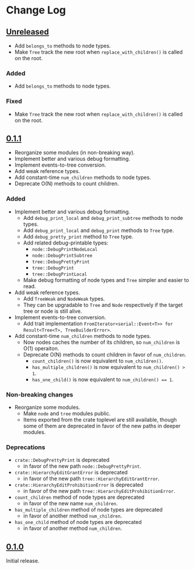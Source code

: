# Change Log

## [Unreleased]

* Add `belongs_to` methods to node types.
* Make `Tree` track the new root when `replace_with_children()` is called on the root.

### Added
* Add `belongs_to` methods to node types.

### Fixed
* Make `Tree` track the new root when `replace_with_children()` is called on the root.


## [0.1.1]

* Reorganize some modules (in non-breaking way).
* Implement better and various debug formatting.
* Implement events-to-tree conversion.
* Add weak reference types.
* Add constant-time `num_children` methods to node types.
* Deprecate O(N) methods to count children.

### Added
* Implement better and various debug formatting.
    + Add `debug_print_local` and `debug_print_subtree` methods to node types.
    + Add `debug_print_local` and `debug_print` methods to `Tree` type.
    + Add `debug_pretty_print` method to `Tree` type.
    + Add related debug-printable types:
        - `node::DebugPrintNodeLocal`
        - `node::DebugPrintSubtree`
        - `tree::DebugPrettyPrint`
        - `tree::DebugPrint`
        - `tree::DebugPrintLocal`
    + Make debug formatting of node types and `Tree` simpler and easier to read.
* Add weak reference types.
    + Add `TreeWeak` and `NodeWeak` types.
    + They can be upgradable to `Tree` and `Node` respectively if the target
      tree or node is still alive.
* Implement events-to-tree conversion.
    + Add trait implementation
      `FromIterator<serial::Event<T>> for Result<Tree<T>, TreeBuilderError>`.
* Add constant-time `num_children` methods to node types.
    + Now nodes caches the number of its children, so `num_children` is O(1)
      operaiton.
    + Deprecate O(N) methods to count children in favor of `num_children`.
        + `count_children()` is now equivalent to `num_children()`.
        + `has_multiple_children()` is now equivalent to `num_children() > 1`.
        + `has_one_child()` is now equivalent to `num_children() == 1`.

### Non-breaking changes
* Reorganize some modules.
    + Make `node` and `tree` modules public.
    + Items exported from the crate toplevel are still available, though some of
      them are deprecated in favor of the new paths in deeper modules.

### Deprecations
* `crate::DebugPrettyPrint` is deprecated
    + in favor of the new path `node::DebugPrettyPrint`.
* `crate::HierarchyEditGrantError` is deprecated
    + in favor of the new path `tree::HierarchyEditGrantError`.
* `crate::HierarchyEditProhibitionError` is deprecated
    + in favor of the new path `tree::HierarchyEditProhibitionError`.
* `count_children` method of node types are deprecated
    + in favor of the new name `num_children`.
* `has_multiple_children` method of node types are deprecated
    + in favor of another method `num_children`.
* `has_one_child` method of node types are deprecated
    + in favor of another method `num_children`.


## [0.1.0]

Initial release.

[Unreleased]: <https://gitlab.com/nop_thread/dendron/-/compare/v0.1.1...develop>
[0.1.1]: <https://gitlab.com/nop_thread/dendron/-/tags/v0.1.1>
[0.1.0]: <https://gitlab.com/nop_thread/dendron/-/tags/v0.1.0>
